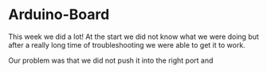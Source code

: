# Arduino-Board



This week we did a lot! At the start we did not know what we were doing 
but after a really long time of troubleshooting we were able to get it to work.

Our problem was that we did not push it into the right port and 
